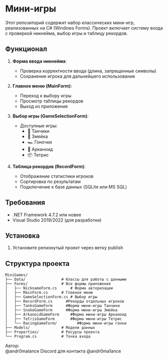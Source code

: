 # Мини-игры

Этот репозиторий содержит набор классических мини-игр, реализованных на C# (Windows Forms). Проект включает систему входа с проверкой никнейма, выбор игры и таблицу рекордов.

## Функционал

1. **Форма ввода никнейма**:
   - Проверка корректности ввода (длина, запрещенные символы)
   - Сохранение игрока для дальнейшего использования

2. **Главное меню (MainForm)**:
   - Переход к выбору игры
   - Просмотр таблицы рекордов
   - Выход из приложения

3. **Выбор игры (GameSelectionForm)**:
   - Доступные игры:
     - 🚀 Танчики
     - 🐍 Змейка
     - 🏎️ Гоночки
     - 🧱 Арканоид
     - 📦 Тетрис

4. **Таблица рекордов (RecordForm)**:
   - Отображение статистики игроков
   - Сортировка по результатам
   - Подключение к базе данных (SQLite или MS SQL)

## Требования

- .NET Framework 4.7.2 или новее
- Visual Studio 2019/2022 (для разработки)

## Установка

1. Установите релизнутый проект через ветку publish

## Структура проекта

```
MiniGames/
├── Data/                # Классы для работы с данными
├── Forms/               # Все формы приложения
│   ├── NicknameForm.cs      # Форма авторизации
│   ├── MainForm.cs      # Главное меню
│   ├── GameSelectionForm.cs # Выбор игры
│   ├── RecordForm.cs      #Рекорды отдельных игроков
│   ├── TanksGameForm      #Форма мини-игры Танчики
│   ├── SnakeGameForm      #Форма мини-игры Змейка
│   ├── ArkanoidGameForm     #Форма мини-игры Арканоид
│   ├── TetrisGameForm       #Форма мини-игры Тетрис
│   └── RacingGameForm/         #Форма мини-игры гонки
├── Models/              # Модели данных
├── Properties/          # Ресурсы проекта
└── Program.cs           # Точка входа
```

Автор:  
@andr0malance
Discord для контакта
@andr0ma1ance
